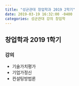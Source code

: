 ```yaml
---
title: "성균관대 창업학과 2019 2학기"
date: 2019-03-19 16:32:00 -0400
categories: 성균관대 강의 창업학
---
```



## 창업학과 2019 1학기

### 강의
  - 기술가치평가
  - 기업가정신
  - 컨설팅방법론
